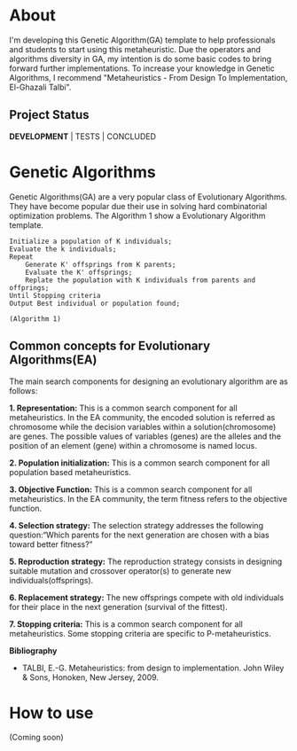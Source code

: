 # **About**

I'm developing this Genetic Algorithm(GA) template to help professionals and students to start using this metaheuristic. Due the operators and algorithms diversity in GA, my intention is do some basic codes to bring forward further implementations. To increase your knowledge in Genetic Algorithms, I recommend "Metaheuristics - From Design To Implementation, El-Ghazali Talbi".

## **Project Status**

**DEVELOPMENT** | TESTS | CONCLUDED 


# **Genetic Algorithms**

Genetic Algorithms(GA) are a very popular class of Evolutionary Algorithms. They have become popular due their use in solving hard combinatorial optimization problems. The Algorithm 1 show a Evolutionary Algorithm template.

```
Initialize a population of K individuals;
Evaluate the k individuals;
Repeat
	Generate K' offsprings from K parents;
	Evaluate the K' offsprings;
	Replate the population with K individuals from parents and offprings;
Until Stopping criteria
Output Best individual or population found;

(Algorithm 1)
```

## **Common concepts for Evolutionary Algorithms(EA)**

The main search components for designing an evolutionary algorithm are as follows:

**1. Representation:** This is a common search component for all metaheuristics. In the EA community, the encoded solution is referred as chromosome while the decision variables within a solution(chromosome) are genes. The possible values of variables (genes) are the alleles and the position of an element (gene) within a chromosome is named locus.

**2. Population initialization:** This is a common search component for all population based metaheuristics.

**3. Objective Function:** This is a common search component for all metaheuristics. In the EA community, the term fitness refers to the objective function.

**4. Selection strategy:** The selection strategy addresses the following question:“Which parents for the next generation are chosen with a bias toward better fitness?”

**5. Reproduction strategy:** The reproduction strategy consists in designing suitable mutation and crossover operator(s) to generate new individuals(offsprings).

**6. Replacement strategy:** The new offsprings compete with old individuals for their place in the next generation (survival of the fittest).

**7. Stopping criteria:** This is a common search component for all metaheuristics. Some stopping criteria are specific to P-metaheuristics.

**Bibliography**
- TALBI, E.-G. Metaheuristics: from design to implementation. John Wiley & Sons, Honoken, New Jersey, 2009.


# **How to use**

(Coming soon)


